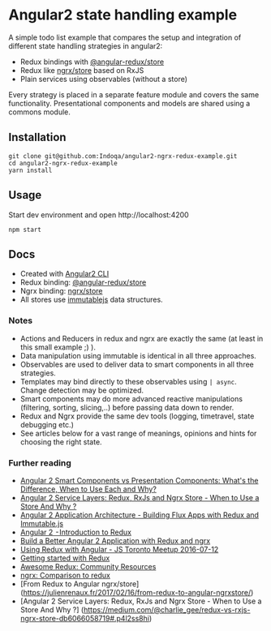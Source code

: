 # Angular2 state handling example 
A simple todo list example that compares the setup and integration of different state handling strategies in angular2:

  * Redux bindings with [@angular-redux/store](https://github.com/angular-redux/store)
  * Redux like [ngrx/store](https://github.com/angular-redux/store) based on RxJS 
  * Plain services using observables (without a store)
  
Every strategy is placed in a separate feature module and covers the same functionality. Presentational components and models are shared using a commons module.
  
## Installation
```
git clone git@github.com:Indoqa/angular2-ngrx-redux-example.git
cd angular2-ngrx-redux-example
yarn install
```

## Usage
Start dev environment and open http://localhost:4200
```
npm start
```

## Docs

  * Created with [Angular2 CLI](https://angular.io/docs/ts/latest/cli-quickstart.html)
  * Redux binding: [@angular-redux/store](https://github.com/angular-redux/store) 
  * Ngrx binding: [ngrx/store](https://github.com/ngrx/store)
  * All stores use [immutablejs](https://facebook.github.io/immutable-js/) data structures.
  
### Notes  
  * Actions and Reducers in redux and ngrx are exactly the same (at least in this small example ;) ).
  * Data manipulation using immutable is identical in all three approaches. 
  * Observables are used to deliver data to smart components in all three strategies. 
  * Templates may bind directly to these observables using `| async`. Change detection may be optimized.
  * Smart components may do more advanced reactive manipulations (filtering, sorting, slicing,..) before passing data down to render.
  * Redux and Ngrx provide the same dev tools (logging, timetravel, state debugging etc.)
  * See articles below for a vast range of meanings, opinions and hints for choosing the right state.
  
### Further reading
  * [Angular 2 Smart Components vs Presentation Components: What's the Difference, When to Use Each and Why?](http://blog.angular-university.io/angular-2-smart-components-vs-presentation-components-whats-the-difference-when-to-use-each-and-why/)
  * [Angular 2 Service Layers: Redux, RxJs and Ngrx Store - When to Use a Store And Why ?](http://blog.angular-university.io/angular-2-redux-ngrx-rxjs/)
  * [Angular 2 Application Architecture - Building Flux Apps with Redux and Immutable.js](http://blog.angular-university.io/angular-2-application-architecture-building-flux-like-apps-using-redux-and-immutable-js-js/)
  * [Angular 2  - Introduction to Redux](https://medium.com/google-developer-experts/angular-2-introduction-to-redux-1cf18af27e6e)
  * [Build a Better Angular 2 Application with Redux and ngrx](http://onehungrymind.com/build-better-angular-2-application-redux-ngrx/)
  * [Using Redux with Angular - JS Toronto Meetup 2016-07-12](https://www.youtube.com/watch?v=s4xr2avwv3s)
  * [Getting started with Redux](https://egghead.io/courses/getting-started-with-redux)
  * [Awesome Redux: Community Resources](https://github.com/xgrommx/awesome-redux)
  * [ngrx: Comparison to redux](https://github.com/ngrx/store/issues/16)
  * [From Redux to Angular ngrx/store] (https://julienrenaux.fr/2017/02/16/from-redux-to-angular-ngrxstore/)
  * [Angular 2 Service Layers: Redux, RxJs and Ngrx Store - When to Use a Store And Why ?] (https://medium.com/@charlie_gee/redux-vs-rxjs-ngrx-store-db6066058719#.p4l2ss8hi)
  

